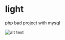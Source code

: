 # light
php bad project with mysql

![alt text](https://user-images.githubusercontent.com/29679137/64001804-42f8e080-cb11-11e9-866b-ca0515723f2c.jpg)
